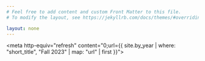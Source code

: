 ```yaml
---
# Feel free to add content and custom Front Matter to this file.
# To modify the layout, see https://jekyllrb.com/docs/themes/#overriding-theme-defaults

layout: none
---
```


<meta http-equiv="refresh" content="0;url={{
  site.by_year 
    | where: "short_title", "Fall 2023"
    | map: "url" 
    | first
  }}">

